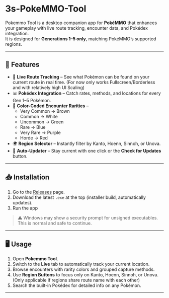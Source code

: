 # 3s-PokeMMO-Tool

Pokemmo Tool is a desktop companion app for **PokéMMO** that enhances your gameplay with live route tracking, encounter data, and Pokédex integration.  
It is designed for **Generations 1–5 only**, matching PokéMMO’s supported regions.

---

## 🚀 Features
- 📍 **Live Route Tracking** – See what Pokémon can be found on your current route in real time.  (For now only works Fullscreen/Borderless and with relatively high UI Scaling)
- 📊 **Pokédex Integration** – Catch rates, methods, and locations for every Gen 1–5 Pokémon.  
- 🎨 **Color-Coded Encounter Rarities** –  
  - Very Common → Brown  
  - Common → White  
  - Uncommon → Green  
  - Rare → Blue  
  - Very Rare → Purple  
  - Horde → Red  
- 🌍 **Region Selector** – Instantly filter by Kanto, Hoenn, Sinnoh, or Unova.  
- 🔄 **Auto-Updater** – Stay current with one click or the **Check for Updates** button.  

---

## 📥 Installation
1. Go to the [Releases](https://github.com/muphy09/3s-PokeMMO-Tool/releases) page.  
2. Download the latest `.exe` at the top (installer build, automatically updates).  
3. Run the app  

> ⚠️ Windows may show a security prompt for unsigned executables. This is normal and safe to continue.

---

## 🖥 Usage
1. Open **Pokemmo Tool**.  
2. Switch to the **Live** tab to automatically track your current location.  
3. Browse encounters with rarity colors and grouped capture methods.  
4. Use **Region Buttons** to focus only on Kanto, Hoenn, Sinnoh, or Unova. (Only applicable if regions share route name with each other) 
5. Search the built-in Pokédex for detailed info on any Pokémon.  

---




